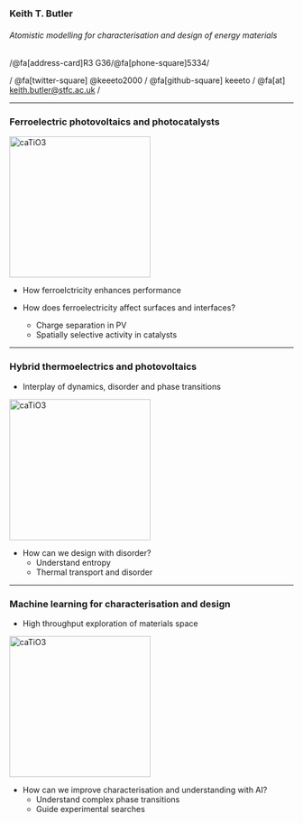 ### Keith T. Butler
###### Atomistic modelling for characterisation and design of energy materials

/@fa[address-card]R3 G36/@fa[phone-square]5334/

 / @fa[twitter-square] @keeeto2000 /
@fa[github-square] keeeto /
@fa[at] keith.butler@stfc.ac.uk /

---
### Ferroelectric photovoltaics and photocatalysts 

<img src="images/photoferroics-small.jpg" alt="caTiO3" style="width: 250px;"/>

* How ferroelctricity enhances performance


* How does ferroelectricity affect surfaces and interfaces?
	* Charge separation in PV
	* Spatially selective activity in catalysts

---
### Hybrid thermoelectrics and photovoltaics

* Interplay of dynamics, disorder and phase transitions

<img src="images/photoferroics-small.jpg" alt="caTiO3" style="width: 250px;"/>

* How can we design with disorder?
	* Understand entropy
	* Thermal transport and disorder

---
### Machine learning for characterisation and design

* High throughput exploration of materials space

<img src="images/photoferroics-small.jpg" alt="caTiO3" style="width: 250px;"/>

* How can we improve characterisation and understanding with AI?
	* Understand complex phase transitions
	* Guide experimental searches

	
	